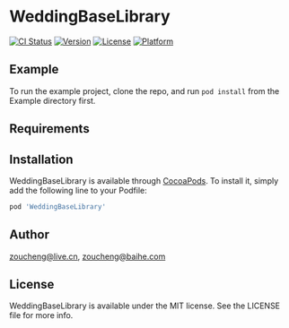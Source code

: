 # WeddingBaseLibrary

[![CI Status](https://img.shields.io/travis/zoucheng@live.cn/WeddingBaseLibrary.svg?style=flat)](https://travis-ci.org/zoucheng@live.cn/WeddingBaseLibrary)
[![Version](https://img.shields.io/cocoapods/v/WeddingBaseLibrary.svg?style=flat)](https://cocoapods.org/pods/WeddingBaseLibrary)
[![License](https://img.shields.io/cocoapods/l/WeddingBaseLibrary.svg?style=flat)](https://cocoapods.org/pods/WeddingBaseLibrary)
[![Platform](https://img.shields.io/cocoapods/p/WeddingBaseLibrary.svg?style=flat)](https://cocoapods.org/pods/WeddingBaseLibrary)

## Example

To run the example project, clone the repo, and run `pod install` from the Example directory first.

## Requirements

## Installation

WeddingBaseLibrary is available through [CocoaPods](https://cocoapods.org). To install
it, simply add the following line to your Podfile:

```ruby
pod 'WeddingBaseLibrary'
```

## Author

zoucheng@live.cn, zoucheng@baihe.com

## License

WeddingBaseLibrary is available under the MIT license. See the LICENSE file for more info.
